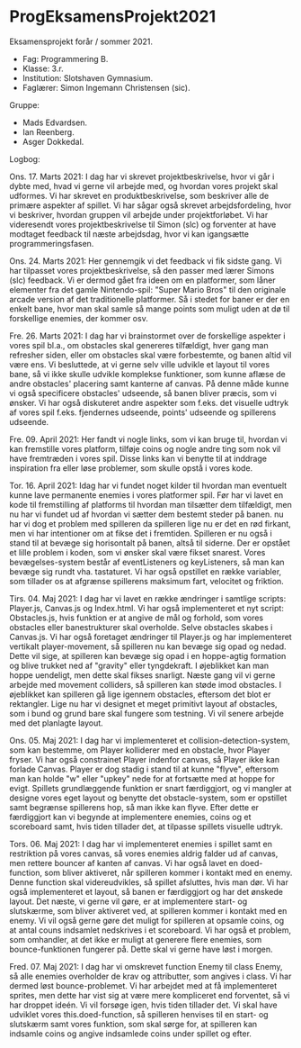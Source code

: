 # ProgEksamensProjekt2021
Eksamensprojekt forår / sommer 2021. 
 - Fag: Programmering B.
 - Klasse: 3.r. 
 - Institution: Slotshaven Gymnasium.
 - Faglærer: Simon Ingemann Christensen (sic). 

Gruppe: 
 - Mads Edvardsen.
 - Ian Reenberg.
 - Asger Dokkedal.

Logbog: 

Ons. 17. Marts 2021:
I dag har vi skrevet projektbeskrivelse, hvor vi går i dybte med, hvad vi gerne vil arbejde med, og hvordan vores projekt skal udformes. Vi har skrevet en produktbeskrivelse, som beskriver alle de primære aspekter af spillet. Vi har sågar også skrevet arbejdsfordeling, hvor vi beskriver, hvordan gruppen vil arbejde under projektforløbet. Vi har videresendt vores projektbeskrivelse til Simon (slc) og forventer at have modtaget feedback til næste arbejdsdag, hvor vi kan igangsætte programmeringsfasen.

Ons. 24. Marts 2021:
Her gennemgik vi det feedback vi fik sidste gang. Vi har tilpasset vores projektbeskrivelse, så den passer med lærer Simons (slc) feedback. Vi er dermod gået fra ideen om en platformer, som låner elementer fra det gamle Nintendo-spil: "Super Mario Bros" til den originale arcade version af det traditionelle platformer. Så i stedet for baner er der en enkelt bane, hvor man skal samle så mange points som muligt uden at dø til forskellige enemies, der kommer osv. 

Fre. 26. Marts 2021: 
I dag har vi brainstormet over de forskellige aspekter i vores spil bl.a., om obstacles skal genereres tilfældigt, hver gang man refresher siden, eller om obstacles skal være forbestemte, og banen altid vil være ens. Vi besluttede, at vi gerne selv ville udvikle et layout til vores bane, så vi ikke skulle udvikle komplekse funktioner, som kunne aflæse de andre obstacles' placering samt kanterne af canvas. På denne måde kunne vi også specificere obstacles' udseende, så banen bliver præcis, som vi ønsker. Vi har også diskuteret andre aspekter som f.eks. det visuelle udtryk af vores spil f.eks. fjendernes udseende, points' udseende og spillerens udseende. 

Fre. 09. April 2021:
Her fandt vi nogle links, som vi kan bruge til, hvordan vi kan fremstille vores platform, tilføje coins og nogle andre ting som nok vil have fremtræden i vores spil. Disse links kan vi benytte til at inddrage inspiration fra eller løse problemer, som skulle opstå i vores kode. 

Tor. 16. April 2021:
Idag har vi fundet noget kilder til hvordan man eventuelt kunne lave permanente enemies i vores platformer spil. Før har vi lavet en kode til fremstilling af platforms til hvordan man tilsætter dem tilfældigt, men nu har vi fundet ud af hvordan vi sætter dem bestemt steder på banen. nu har vi dog et problem med spilleren da  spilleren lige nu er det en rød firkant, men vi har intentioner om at fikse det i fremtiden. Spilleren er nu også i stand til at bevæge sig horisontalt på banen, altså til siderne. Der er opstået et lille problem i koden, som vi ønsker skal være fikset snarest. Vores bevægelses-system består af eventListeners og keyListeners, så man kan bevæge sig rundt vha. tastaturet. Vi har også opstillet en række variabler, som tillader os at afgrænse spillerens maksimum fart, velocitet og friktion. 

Tirs. 04. Maj 2021:
I dag har vi lavet en række ændringer i samtlige scripts: Player.js, Canvas.js og Index.html. Vi har også implementeret et nyt script: Obstacles.js, hvis funktion er at angive de mål og forhold, som vores obstacles eller banestrukturer skal overholde. Selve obstacles skabes i Canvas.js. Vi har også foretaget ændringer til Player.js og har implementeret vertikalt player-movement, så spilleren nu kan bevæge sig opad og nedad. Dette vil sige, at spilleren kan bevæge sig opad i en hoppe-agtig formation og blive trukket ned af "gravity" eller tyngdekraft. I øjeblikket kan man hoppe uendeligt, men dette skal fikses snarligt. Næste gang vil vi gerne arbejde med movement colliders, så spilleren kan støde imod obstacles. I øjeblikket kan spilleren gå lige igennem obstacles, eftersom det blot er rektangler. Lige nu har vi designet et meget primitivt layout af obstacles, som i bund og grund bare skal fungere som testning. Vi vil senere arbejde med det planlagte layout. 

Ons. 05. Maj 2021:
I dag har vi implementeret et collision-detection-system, som kan bestemme, om Player kolliderer med en obstacle, hvor Player fryser. Vi har også constrainet Player indenfor canvas, så Player ikke kan forlade Canvas. Player er dog stadig i stand til at kunne "flyve", eftersom man kan holde "w" eller "upkey" nede for at fortsætte med at hoppe for evigt. Spillets grundlæggende funktion er snart færdiggjort, og vi mangler at designe vores eget layout og benytte det obstacle-system, som er opstillet samt begrænse spillerens hop, så man ikke kan flyve. Efter dette er færdiggjort kan vi begynde at implementere enemies, coins og et scoreboard samt, hvis tiden tillader det, at tilpasse spillets visuelle udtryk. 

Tors. 06. Maj 2021: 
I dag har vi implementeret enemies i spillet samt en restriktion på vores canvas, så vores enemies aldrig falder ud af canvas, men rettere bouncer af kanten af canvas. Vi har også lavet en doed-function, som bliver aktiveret, når spilleren kommer i kontakt med en enemy. Denne function skal videreudvikles, så spillet afsluttes, hvis man dør. Vi har også implementeret et layout, så banen er færdiggjort og har det ønskede layout. Det næste, vi gerne vil gøre, er at implementere start- og slutskærme, som bliver aktiveret ved, at spilleren kommer i kontakt med en enemy. Vi vil også gerne gøre det muligt for spilleren at opsamle coins, og at antal couns indsamlet nedskrives i et scoreboard. Vi har også et problem, som omhandler, at det ikke er muligt at generere flere enemies, som bounce-funktionen fungerer på. Dette skal vi gerne have løst i morgen. 

Fred. 07. Maj 2021:
I dag har vi omskrevet function Enemy til class Enemy, så alle enemies overholder de krav og attributter, som angives i class. Vi har dermed løst bounce-problemet. Vi har arbejdet med at få implementeret sprites, men dette har vist sig at være mere kompliceret end forventet, så vi har droppet ideén. Vi vil forsøge igen, hvis tiden tillader det. Vi skal have udviklet vores this.doed-function, så spilleren henvises til en start- og slutskærm samt vores funktion, som skal sørge for, at spilleren kan indsamle coins og angive indsamlede coins under spillet og efter. 
